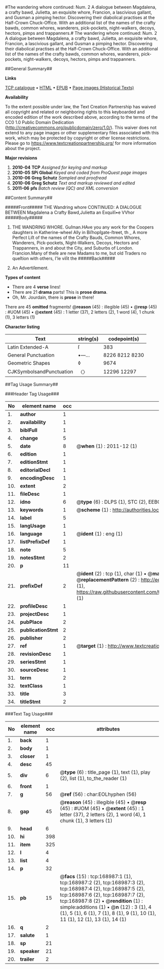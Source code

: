 #The wandering whore continued: Num. 2 A dialogue between Magdalena, a crafty bawd, Julietta, an exquisite whore, Francion, a lascivious gallant, and Gusman a pimping hector. Discovering their diabolical practises at the Half-Crown Chuck-Office. With an additional list of the names of the crafty bawds, common whores, wanderers, pick-pockets, night-walkers, decoys, hectors, pimps and trappanners.#
The wandering whore continued: Num. 2 A dialogue between Magdalena, a crafty bawd, Julietta, an exquisite whore, Francion, a lascivious gallant, and Gusman a pimping hector. Discovering their diabolical practises at the Half-Crown Chuck-Office. With an additional list of the names of the crafty bawds, common whores, wanderers, pick-pockets, night-walkers, decoys, hectors, pimps and trappanners.

##General Summary##

**Links**

[TCP catalogue](http://www.ota.ox.ac.uk/tcp/)  • 
[HTML](http://tei.it.ox.ac.uk/tcp/Texts-HTML/free/A74/A74265.html)  • 
[EPUB](http://tei.it.ox.ac.uk/tcp/Texts-EPUB/free/A74/A74265.epub) • 
[Page images (Historical Texts)](https://historicaltexts.jisc.ac.uk/eebo-50922811e)

**Availability**

To the extent possible under law, the Text Creation Partnership has waived all copyright and related or neighboring rights to this keyboarded and encoded edition of the work described above, according to the terms of the CC0 1.0 Public Domain Dedication (http://creativecommons.org/publicdomain/zero/1.0/). This waiver does not extend to any page images or other supplementary files associated with this work, which may be protected by copyright or other license restrictions. Please go to https://www.textcreationpartnership.org/ for more information about the project.

**Major revisions**

1. __2010-04__ __TCP__ *Assigned for keying and markup*
1. __2010-05__ __SPi Global__ *Keyed and coded from ProQuest page images*
1. __2010-06__ __Greg Schutz__ *Sampled and proofread*
1. __2010-06__ __Greg Schutz__ *Text and markup reviewed and edited*
1. __2011-06__ __pfs__ *Batch review (QC) and XML conversion*

##Content Summary##

#####Front#####
THE Wandring whore CONTINUED: A DIALOGUE BETWEEN
Magdalena a Crafty Bawd,Julietta an Exquiſi•e VVhor
#####Body#####

1. THE WANDRING WHORE.
Guſman.HAve you any work for the Coopers daughters in Katherine-wheel Ally in Biſhopſgate-ſtreet, th
    _ A more Perfect Liſt of the names of the Crafty Bauds, Common Whores, Wanderers, Pick-pockets, Night-Walkers, Decoys, Hectors and Trappanners, in and about the City, and Suburbs of London.
Francion.Many of theſe are new Madams to me, but old Traders no queſtion with others, I'le viſit the
#####Back#####

1. An Advertiſement.

**Types of content**

  * There are 4 **verse** lines!
  * There are 21 **drama** parts! This is **prose drama**.
  * Oh, Mr. Jourdain, there is **prose** in there!

There are 45 **omitted** fragments! 
 @__reason__ (45) : illegible (45)  •  @__resp__ (45) : #UOM (45)  •  @__extent__ (45) : 1 letter (37), 2 letters (2), 1 word (4), 1 chunk (1), 3 letters (1)

**Character listing**


|Text|string(s)|codepoint(s)|
|---|---|---|
|Latin Extended-A|ſ|383|
|General Punctuation|•—…|8226 8212 8230|
|Geometric Shapes|◊|9674|
|CJKSymbolsandPunctuation|〈〉|12296 12297|

##Tag Usage Summary##

###Header Tag Usage###

|No|element name|occ|attributes|
|---|---|---|---|
|1.|__author__|1||
|2.|__availability__|1||
|3.|__biblFull__|1||
|4.|__change__|5||
|5.|__date__|8| @__when__ (1) : 2011-12 (1)|
|6.|__edition__|1||
|7.|__editionStmt__|1||
|8.|__editorialDecl__|1||
|9.|__encodingDesc__|1||
|10.|__extent__|2||
|11.|__fileDesc__|1||
|12.|__idno__|6| @__type__ (6) : DLPS (1), STC (2), EEBO-CITATION (1), OCLC (1), VID (1)|
|13.|__keywords__|1| @__scheme__ (1) : http://authorities.loc.gov/ (1)|
|14.|__label__|5||
|15.|__langUsage__|1||
|16.|__language__|1| @__ident__ (1) : eng (1)|
|17.|__listPrefixDef__|1||
|18.|__note__|5||
|19.|__notesStmt__|2||
|20.|__p__|11||
|21.|__prefixDef__|2| @__ident__ (2) : tcp (1), char (1)  •  @__matchPattern__ (2) : ([0-9\-]+):([0-9IVX]+) (1), (.+) (1)  •  @__replacementPattern__ (2) : http://eebo.chadwyck.com/downloadtiff?vid=$1&page=$2 (1), https://raw.githubusercontent.com/textcreationpartnership/Texts/master/tcpchars.xml#$1 (1)|
|22.|__profileDesc__|1||
|23.|__projectDesc__|1||
|24.|__pubPlace__|2||
|25.|__publicationStmt__|2||
|26.|__publisher__|2||
|27.|__ref__|1| @__target__ (1) : http://www.textcreationpartnership.org/docs/. (1)|
|28.|__revisionDesc__|1||
|29.|__seriesStmt__|1||
|30.|__sourceDesc__|1||
|31.|__term__|2||
|32.|__textClass__|1||
|33.|__title__|3||
|34.|__titleStmt__|2||


###Text Tag Usage###

|No|element name|occ|attributes|
|---|---|---|---|
|1.|__back__|1||
|2.|__body__|1||
|3.|__closer__|1||
|4.|__desc__|45||
|5.|__div__|6| @__type__ (6) : title_page (1), text (1), play (2), list (1), to_the_reader (1)|
|6.|__front__|1||
|7.|__g__|56| @__ref__ (56) : char:EOLhyphen (56)|
|8.|__gap__|45| @__reason__ (45) : illegible (45)  •  @__resp__ (45) : #UOM (45)  •  @__extent__ (45) : 1 letter (37), 2 letters (2), 1 word (4), 1 chunk (1), 3 letters (1)|
|9.|__head__|6||
|10.|__hi__|398||
|11.|__item__|325||
|12.|__l__|4||
|13.|__list__|4||
|14.|__p__|32||
|15.|__pb__|15| @__facs__ (15) : tcp:168987:1 (1), tcp:168987:2 (2), tcp:168987:3 (2), tcp:168987:4 (2), tcp:168987:5 (2), tcp:168987:6 (2), tcp:168987:7 (2), tcp:168987:8 (2)  •  @__rendition__ (1) : simple:additions (1)  •  @__n__ (12) : 3 (1), 4 (1), 5 (1), 6 (1), 7 (1), 8 (1), 9 (1), 10 (1), 11 (1), 12 (1), 13 (1), 14 (1)|
|16.|__q__|2||
|17.|__salute__|1||
|18.|__sp__|21||
|19.|__speaker__|21||
|20.|__trailer__|2||
